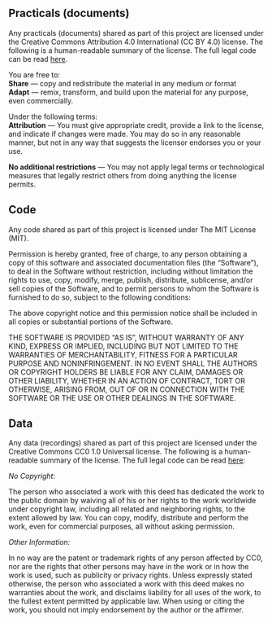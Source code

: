
<h2>Practicals (documents)</h2>

<p>Any practicals (documents) shared as part of this project are licensed under the Creative Commons Attribution 4.0 International (CC BY 4.0) license.
The following is a human-readable summary of the license. The full legal code can be read <a href="https://creativecommons.org/licenses/by/4.0/legalcode">here</a>.</p>

<p>You are free to:<br/>
<strong>Share</strong> — copy and redistribute the material in any medium or format<br/>
<strong>Adapt</strong> — remix, transform, and build upon the material
for any purpose, even commercially.</p>

<p>Under the following terms:<br/>
<strong>Attribution</strong> — You must give appropriate credit, provide a link to the license, and indicate if changes were made. You may do so in any reasonable manner, but not in any way that suggests the licensor endorses you or your use.

<strong>No additional restrictions</strong> — You may not apply legal terms or technological measures that legally restrict others from doing anything the license permits.


<h2>Code</h2>

<p>Any code shared as part of this project is licensed under The MIT License (MIT).</p>

<p>Permission is hereby granted, free of charge, to any person obtaining a copy of this software and associated documentation files (the &ldquo;Software&rdquo;), to deal in the Software without restriction, including without limitation the rights to use, copy, modify, merge, publish, distribute, sublicense, and/or sell copies of the Software, and to permit persons to whom the Software is furnished to do so, subject to the following conditions:</p>

<p>The above copyright notice and this permission notice shall be included in all copies or substantial portions of the Software.</p>

<p>THE SOFTWARE IS PROVIDED &ldquo;AS IS&rdquo;, WITHOUT WARRANTY OF ANY KIND, EXPRESS OR IMPLIED, INCLUDING BUT NOT LIMITED TO THE WARRANTIES OF MERCHANTABILITY, FITNESS FOR A PARTICULAR PURPOSE AND NONINFRINGEMENT. IN NO EVENT SHALL THE AUTHORS OR COPYRIGHT HOLDERS BE LIABLE FOR ANY CLAIM, DAMAGES OR OTHER LIABILITY, WHETHER IN AN ACTION OF CONTRACT, TORT OR OTHERWISE, ARISING FROM, OUT OF OR IN CONNECTION WITH THE SOFTWARE OR THE USE OR OTHER DEALINGS IN THE SOFTWARE.</p>


<h2>Data</h2>

<p>Any data (recordings) shared as part of this project are licensed under the Creative Commons CC0 1.0 Universal license. The following is a human-readable summary of the license. The full legal code can be read <a href="https://creativecommons.org/publicdomain/zero/1.0/legalcode">here</a>:</p>

<p><em>No Copyright</em>:</p>

<p>The person who associated a work with this deed has dedicated the work to the public domain by waiving all of his or her rights to the work worldwide under copyright law, including all related and neighboring rights, to the extent allowed by law.  You can copy, modify, distribute and perform the work, even for commercial purposes, all without asking permission.</p>

<p><em>Other Information:</em> </p>

<p>In no way are the patent or trademark rights of any person affected by CC0, nor are the rights that other persons may have in the work or in how the work is used, such as publicity or privacy rights.  Unless expressly stated otherwise, the person who associated a work with this deed makes no warranties about the work, and disclaims liability for all uses of the work, to the fullest extent permitted by applicable law.  When using or citing the work, you should not imply endorsement by the author or the affirmer.</p>

